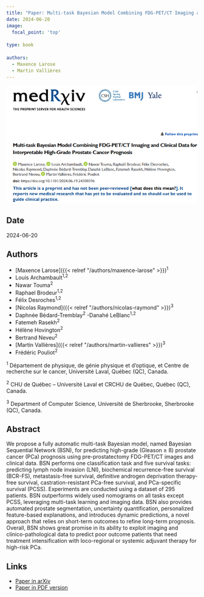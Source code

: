 ```yaml
---
title: "Paper: Multi-task Bayesian Model Combining FDG-PET/CT Imaging and Clinical Data for Interpretable High-Grade Prostate Cancer Prognosis"
date: 2024-06-20
image:
  focal_point: 'top'

type: book

authors:
  - Maxence Larose
  - Martin Vallières
---
```


![arXiv](featured.png)

## Date

2024-06-20

## Authors

  - [Maxence Larose]({{< relref "/authors/maxence-larose" >}})<sup>1</sup>
  - Louis Archambault<sup>1,2</sup>
  - Nawar Touma<sup>2</sup>
  - Raphael Brodeur<sup>1,2</sup>
  - Félix Desroches<sup>1,2</sup>
  - [Nicolas Raymond]({{< relref "/authors/nicolas-raymond" >}})<sup>3</sup>
  - Daphnée Bédard-Tremblay<sup>2</sup>
  -Danahé LeBlanc<sup>1,2</sup>
  - Fatemeh Rasekh<sup>2</sup>
  - Hélène Hovington<sup>2</sup>
  - Bertrand Neveu<sup>2</sup>
  - [Martin Vallières]({{< relref "/authors/martin-vallieres" >}})<sup>3</sup>
  - Frédéric Pouliot<sup>2</sup>

<sup>1</sup> Département de physique, de génie physique et d’optique, et Centre de recherche sur le cancer, Université Laval, Québec (QC), Canada.

<sup>2</sup> CHU de Québec – Université Laval et CRCHU de Québec, Québec (QC), Canada.

<sup>3</sup> Department of Computer Science, Université de Sherbrooke, Sherbrooke (QC), Canada.

  ## Abstract

  We propose a fully automatic multi-task Bayesian model, named Bayesian Sequential Network (BSN), for predicting high-grade (Gleason ≥ 8) prostate cancer (PCa) prognosis using pre-prostatectomy FDG-PET/CT images and clinical data. BSN performs one classification task and five survival tasks: predicting lymph node invasion (LNI), biochemical recurrence-free survival (BCR-FS), metastasis-free survival, definitive androgen deprivation therapy-free survival, castration-resistant PCa-free survival, and PCa-specific survival (PCSS). Experiments are conducted using a dataset of 295 patients. BSN outperforms widely used nomograms on all tasks except PCSS, leveraging multi-task learning and imaging data. BSN also provides automated prostate segmentation, uncertainty quantification, personalized feature-based explanations, and introduces dynamic predictions, a novel approach that relies on short-term outcomes to refine long-term prognosis. Overall, BSN shows great promise in its ability to exploit imaging and clinico-pathological data to predict poor outcome patients that need treatment intensification with loco-regional or systemic adjuvant therapy for high-risk PCa.


  ## Links

  - [Paper in arXiv](https://www.medrxiv.org/content/10.1101/2024.06.19.24308396v1)
  - [Paper in PDF version](https://www.medrxiv.org/content/10.1101/2024.06.19.24308396v1.full.pdf)
